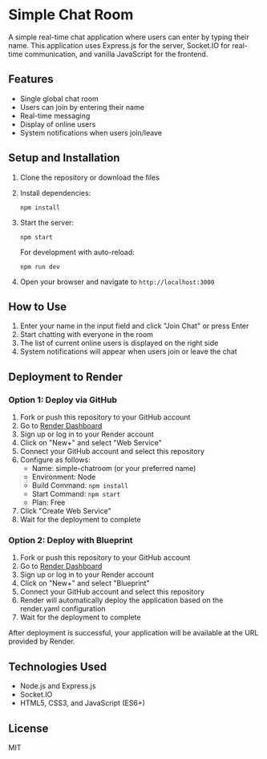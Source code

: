 # Simple Chat Room

A simple real-time chat application where users can enter by typing their name. This application uses Express.js for the server, Socket.IO for real-time communication, and vanilla JavaScript for the frontend.

## Features

- Single global chat room
- Users can join by entering their name
- Real-time messaging
- Display of online users
- System notifications when users join/leave

## Setup and Installation

1. Clone the repository or download the files

2. Install dependencies:
   ```
   npm install
   ```

3. Start the server:
   ```
   npm start
   ```

   For development with auto-reload:
   ```
   npm run dev
   ```

4. Open your browser and navigate to `http://localhost:3000`

## How to Use

1. Enter your name in the input field and click "Join Chat" or press Enter
2. Start chatting with everyone in the room
3. The list of current online users is displayed on the right side
4. System notifications will appear when users join or leave the chat

## Deployment to Render

### Option 1: Deploy via GitHub

1. Fork or push this repository to your GitHub account
2. Go to [Render Dashboard](https://dashboard.render.com/)
3. Sign up or log in to your Render account
4. Click on "New+" and select "Web Service"
5. Connect your GitHub account and select this repository
6. Configure as follows:
   - Name: simple-chatroom (or your preferred name)
   - Environment: Node
   - Build Command: `npm install`
   - Start Command: `npm start`
   - Plan: Free
7. Click "Create Web Service"
8. Wait for the deployment to complete

### Option 2: Deploy with Blueprint

1. Fork or push this repository to your GitHub account
2. Go to [Render Dashboard](https://dashboard.render.com/)
3. Sign up or log in to your Render account
4. Click on "New+" and select "Blueprint"
5. Connect your GitHub account and select this repository
6. Render will automatically deploy the application based on the render.yaml configuration
7. Wait for the deployment to complete

After deployment is successful, your application will be available at the URL provided by Render.

## Technologies Used

- Node.js and Express.js
- Socket.IO
- HTML5, CSS3, and JavaScript (ES6+)

## License

MIT 